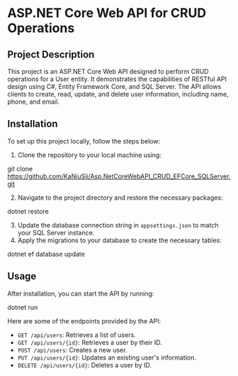 # ASP.NET Core Web API for CRUD Operations

## Project Description

This project is an ASP.NET Core Web API designed to perform CRUD operations for a User entity. It demonstrates the capabilities of RESTful API design using C#, Entity Framework Core, and SQL Server. The API allows clients to create, read, update, and delete user information, including name, phone, and email.

## Installation

To set up this project locally, follow the steps below:

1. Clone the repository to your local machine using:

git clone https://github.com/KaNiuSii/Asp.NetCoreWebAPI_CRUD_EFCore_SQLServer.git

2. Navigate to the project directory and restore the necessary packages:

dotnet restore

3. Update the database connection string in `appsettings.json` to match your SQL Server instance.
4. Apply the migrations to your database to create the necessary tables:

dotnet ef database update

## Usage

After installation, you can start the API by running:

dotnet run

Here are some of the endpoints provided by the API:

- `GET /api/users`: Retrieves a list of users.
- `GET /api/users/{id}`: Retrieves a user by their ID.
- `POST /api/users`: Creates a new user.
- `PUT /api/users/{id}`: Updates an existing user's information.
- `DELETE /api/users/{id}`: Deletes a user by ID.
